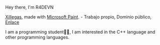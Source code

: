 <p>Hey there, I'm R4DEVN</p>
<a href="//commons.wikimedia.org/wiki/User:Xillegas" title="User:Xillegas">Xillegas</a>, made with <a href="https://en.wikipedia.org/wiki/Microsoft_Paint" class="extiw" title="w:Microsoft Paint">Microsoft Paint</a>. - <span class="int-own-work" lang="es">Trabajo propio</span>, Dominio público, <a href="https://commons.wikimedia.org/w/index.php?curid=97423271">Enlace</a>
<p>I am a programming student🧑‍💻, I am interested in the C++ language and other programming languages.</p>
